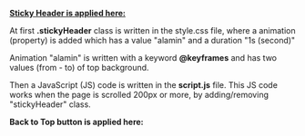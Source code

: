 <ins>**Sticky Header is applied here:** </ins>

At first **.stickyHeader** class is written in the style.css file, where a animation (property) is added which has a value "alamin" and a duration "1s (second)"

Animation "alamin" is written with a keyword **@keyframes** and has two values (from - to) of top background.

Then a JavaScript (JS) code is written in the **script.js** file. This JS code works when the page is scrolled 200px or more, by adding/removing "stickyHeader" class.

**Back to Top button is applied here:**
